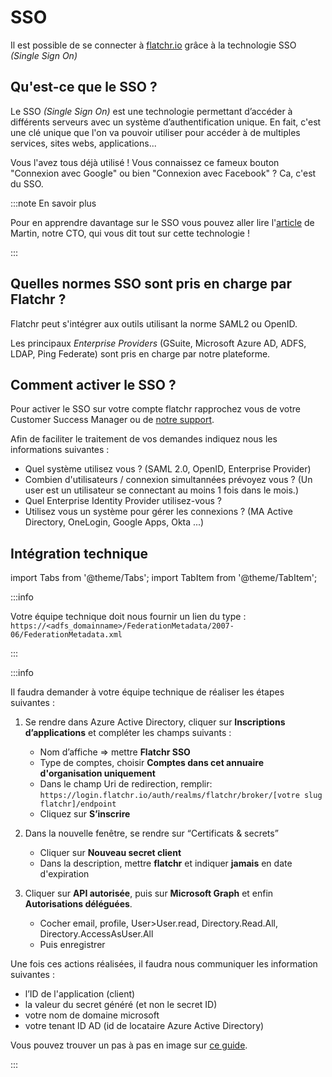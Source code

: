 # SSO

Il est possible de se connecter à [flatchr.io](https://www.flatchr.io/) grâce à la technologie SSO *(Single Sign On)*

## Qu'est-ce que le SSO ? 


Le SSO *(Single Sign On)* est une technologie permettant d’accéder à différents serveurs  avec un système d’authentification unique.
En fait, c'est une clé unique que l'on va pouvoir utiliser pour accéder à de multiples services, sites webs, applications... 

Vous l'avez tous déjà utilisé ! 
Vous connaissez ce fameux bouton "Connexion avec Google" ou bien "Connexion avec Facebook" ? Ca, c'est du SSO.


:::note En savoir plus

Pour en apprendre davantage sur le SSO vous pouvez aller lire l'[article](https://blog.flatchr.io/sso-single-sign-on-authentification-unique) de Martin, notre CTO, qui vous dit tout sur cette technologie ! 

:::

## Quelles normes SSO sont pris en charge par Flatchr ?


Flatchr peut s'intégrer aux outils utilisant la norme SAML2 ou OpenID. 

Les principaux *Enterprise Providers* (GSuite, Microsoft Azure AD, ADFS, LDAP, Ping Federate) sont pris en charge par notre plateforme. 

## Comment activer le SSO ? 

Pour activer le SSO sur votre compte flatchr rapprochez vous de votre Customer Success Manager ou de [notre support](mailto:support@flatchr.io).

Afin de faciliter le traitement de vos demandes indiquez nous les informations suivantes : 
- Quel système utilisez vous ? (SAML 2.0, OpenID, Enterprise Provider)
- Combien d'utilisateurs / connexion simultannées prévoyez vous ? (Un user est un utilisateur se connectant au moins 1 fois dans le mois.)
- Quel Enterprise Identity Provider utilisez-vous ? 
- Utilisez vous un système pour gérer les connexions ? (MA Active Directory, OneLogin, Google Apps, Okta ...)

## Intégration technique

import Tabs from '@theme/Tabs';
import TabItem from '@theme/TabItem';


<Tabs>
<TabItem value="adfs" label="ADFS" default>

:::info

Votre équipe technique doit nous fournir un lien du type : `https://<adfs_domainname>/FederationMetadata/2007-06/FederationMetadata.xml`

:::

</TabItem>
<TabItem value="MAAD" label="Microsoft Azure AD" >


:::info

Il faudra demander à votre équipe technique de réaliser les étapes suivantes : 

1. Se rendre dans Azure Active Directory, cliquer sur **Inscriptions d’applications** et compléter les champs suivants :
    - Nom d’affiche => mettre **Flatchr SSO**
    - Type de comptes, choisir **Comptes dans cet annuaire d'organisation uniquement**
    - Dans le champ Uri de redirection, remplir: `https://login.flatchr.io/auth/realms/flatchr/broker/[votre slug flatchr]/endpoint`
    - Cliquez sur **S’inscrire**


2. Dans la nouvelle fenêtre, se rendre sur “Certificats & secrets”
    - Cliquer sur **Nouveau secret client**
    - Dans la description, mettre **flatchr** et indiquer **jamais** en date d'expiration


3. Cliquer sur **API autorisée**, puis sur **Microsoft Graph** et enfin **Autorisations déléguées**.
    - Cocher email, profile, User>User.read, Directory.Read.All, Directory.AccessAsUser.All
    - Puis enregistrer


Une fois ces actions réalisées, il faudra nous communiquer les information suivantes : 
- l’ID de l'application (client)
- la valeur du secret généré (et non le secret ID)
- votre nom de domaine microsoft
- votre tenant ID AD (id de locataire Azure Active Directory)


Vous pouvez trouver un pas à pas en image sur [ce guide](https://playbook.stakater.com/content/workshop/aad-in-openshift.html).

:::

</TabItem>
</Tabs>


